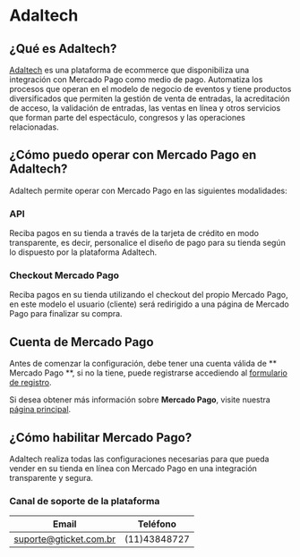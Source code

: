 # Adaltech

## ¿Qué es Adaltech?

[Adaltech](http://www.adaltech.com.br/) es una plataforma de ecommerce que disponibiliza una integración con Mercado Pago como medio de pago. Automatiza los procesos que operan en el modelo de negocio de eventos y tiene productos diversificados que permiten la gestión de venta de entradas, la acreditación de acceso, la validación de entradas, las ventas en línea y otros servicios que forman parte del espectáculo, congresos y las operaciones relacionadas.

## ¿Cómo puedo operar con Mercado Pago en Adaltech?

Adaltech permite operar con Mercado Pago en las siguientes modalidades:

### API

Reciba pagos en su tienda a través de la tarjeta de crédito en modo transparente, es decir, personalice el diseño de pago para su tienda según lo dispuesto por la plataforma Adaltech.

### Checkout Mercado Pago

Reciba pagos en su tienda utilizando el checkout del propio Mercado Pago, en este modelo el usuario (cliente) será redirigido a una página de Mercado Pago para finalizar su compra.

## Cuenta de Mercado Pago

Antes de comenzar la configuración, debe tener una cuenta válida de ** Mercado Pago **, si no la tiene, puede registrarse accediendo al [formulario de registro](https://www.mercadopago.com.ar/registration-mp?mode=mp).

Si desea obtener más información sobre **Mercado Pago**, visite nuestra [página principal](https://www.mercadopago.com.ar/).

## ¿Cómo habilitar Mercado Pago?

Adaltech realiza todas las configuraciones necesarias para que pueda vender en su tienda en línea con Mercado Pago en una integración transparente y segura.

### Canal de soporte de la plataforma

Email | Teléfono
--|--
suporte@gticket.com.br |(11)43848727
